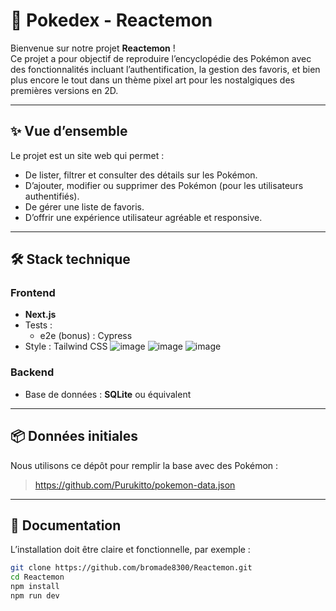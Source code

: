 # 📘 Pokedex - Reactemon

Bienvenue sur notre projet **Reactemon** !  
Ce projet a pour objectif de reproduire l’encyclopédie des Pokémon avec des fonctionnalités incluant l’authentification, la gestion des favoris, et bien plus encore le tout dans un thème pixel art pour les nostalgiques des premières versions en 2D.

---

## ✨ Vue d’ensemble

Le projet est un site web qui permet :
- De lister, filtrer et consulter des détails sur les Pokémon.
- D’ajouter, modifier ou supprimer des Pokémon (pour les utilisateurs authentifiés).
- De gérer une liste de favoris.
- D’offrir une expérience utilisateur agréable et responsive.

---

## 🛠️ Stack technique

### Frontend
- **Next.js**
- Tests :
  - e2e (bonus) : Cypress
- Style : Tailwind CSS
![image](https://github.com/user-attachments/assets/3a2f7544-88a7-42f2-93a1-ebb8dcee204b)
![image](https://github.com/user-attachments/assets/14fe67db-0aac-4803-a244-54bc9a4bc4e9)
![image](https://github.com/user-attachments/assets/4cf59007-e4a8-4886-872c-e9feb648811a)

### Backend
- Base de données : **SQLite** ou équivalent

---


## 📦 Données initiales

Nous utilisons ce dépôt pour remplir la base avec des Pokémon :
> https://github.com/Purukitto/pokemon-data.json

---

## 📝 Documentation

L’installation doit être claire et fonctionnelle, par exemple :
```bash
git clone https://github.com/bromade8300/Reactemon.git
cd Reactemon
npm install
npm run dev
```
